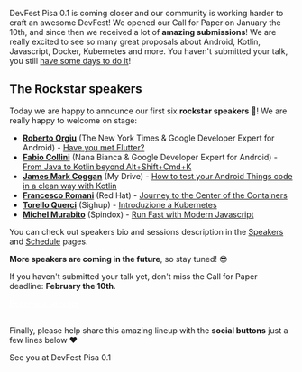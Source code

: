 DevFest Pisa 0.1 is coming closer and our community is working harder to craft an awesome DevFest! We opened our Call for Paper on January the 10th, and since then we received a lot of **amazing submissions**! We are really excited to see so many great proposals about Android, Kotlin, Javascript, Docker, Kubernetes and more. You haven't submitted your talk, you still [have some days to do it](http://bit.ly/dfpi17-c4p)!

## The Rockstar speakers

Today we are happy to announce our first six **rockstar speakers** 🎉! We are really happy to welcome on stage:

* [**Roberto Orgiu**](/speakers/5/) (The New York Times & Google Developer Expert for Android) - [Have you met Flutter?](/schedule/day1?sessionId=149)
* [**Fabio Collini**](/speakers/4/) (Nana Bianca & Google Developer Expert for Android) - [From Java to Kotlin beyond Alt+Shift+Cmd+K](/schedule/day1?sessionId=148)
* [**James Mark Coggan**](/speakers/6/) (My Drive) - [How to test your Android Things code in a clean way with Kotlin](/schedule/day1?sessionId=150)
* [**Francesco Romani**](/speakers/2/) (Red Hat) - [Journey to the Center of the Containers](/schedule/day1?sessionId=146)
* [**Torello Querci**](/speakers/3/) (Sighup) - [Introduzione a Kubernetes](/schedule/day1?sessionId=147)
* [**Michel Murabito**](/speakers/1/) (Spindox) - [Run Fast with Modern Javascript](/schedule/day1?sessionId=145)

You can check out speakers bio and sessions description in the [Speakers](/speakers) and [Schedule](/schedule) pages.

**More speakers are coming in the future**, so stay tuned! 😎 

If you haven't submitted your talk yet, don't miss the Call for Paper deadline: **February the 10th**.

<div class="text-center">
<a href="http://bit.ly/dfpi17-c4p" target="_blank" class="style-scope header-content" style="color: white; ">
  <paper-button class="primary style-scope header-content x-scope paper-button-0" raised="" role="button" tabindex="0" animated="" aria-disabled="false" elevation="1">Become a speaker</paper-button>
</a>
</div>
<br/>

Finally, please help share this amazing lineup with the **social buttons** just a few lines below ❤️

See you at DevFest Pisa 0.1

